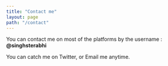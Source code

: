 ```yaml
---
title: "Contact me"
layout: page
path: "/contact"
---
```


You can contact me on most of the platforms by the username :
**@singhsterabhi**

You can catch me on Twitter, or Email me anytime.
